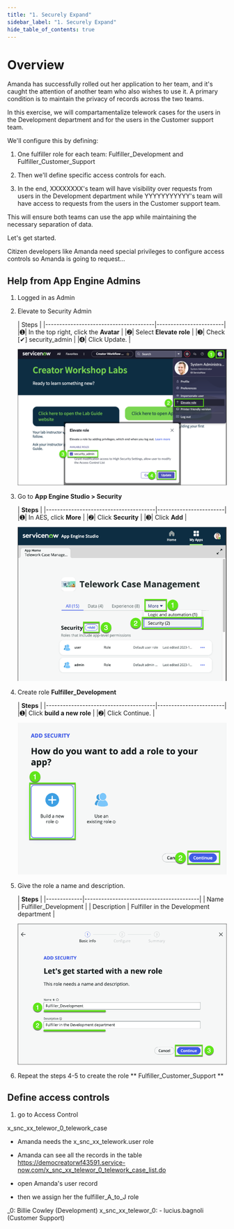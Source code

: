 ```yaml
---
title: "1. Securely Expand" 
sidebar_label: "1. Securely Expand"
hide_table_of_contents: true
---
```

# Overview

Amanda has successfully rolled out her application to her team, and it's caught the attention of another team who also wishes to use it. A primary condition is to maintain the privacy of records across the two teams.

In this exercise, we will compartamentalize telework cases for the users in the Development department and for the users in the Customer support team.  

We'll configure this by defining:

1. One fulfiller role for each team: Fulfiller_Development and Fulfiller_Customer_Support 

2. Then we'll define specific access controls for each.

3. In the end, XXXXXXXX's team will have visibility over requests from users in the Development department while YYYYYYYYYYY's team will have access to requests from the users in the Customer support team. 

This will ensure both teams can use the app while maintaining the necessary separation of data.

Let's get started. 

Citizen developers like Amanda need special privileges to configure access controls so Amanda is going to request...

## Help from App Engine Admins

1.	Logged in as Admin


2. Elevate to Security Admin

    | Steps                                                 | 
    |---------------------------------------|------------------------|
    |<span className="large-number">➊</span>| In the top right, click the **Avatar**  |
    |<span className="large-number">➋</span>| Select **Elevate role**    |
    |<span className="large-number">➌</span>| Check [✔] security_admin   |
    |<span className="large-number">➍</span>| Click <span className="button-purple">Update</span>.   |

    ![](./images/segment_01_Elevate_Security_Admin.png)


3. Go to **App Engine Studio > Security**

    | **Steps**                                                 | 
    |---------------------------------------|------------------------|
    |<span className="large-number">➊</span>| In AES, click **More**  |
    |<span className="large-number">➋</span>| Click **Security**    |
    |<span className="large-number">➌</span>| Click **Add**   |

    ![](./images/segment_02_AES_Go_to_Security.png)


4. Create role **Fulfiller_Development**

    | **Steps**                                                 | 
    |---------------------------------------|------------------------|
    |<span className="large-number">➊</span>| Click **build a new role**  |
    |<span className="large-number">➋</span>| Click <span className="button-purple">Continue</span>.   |

    ![](./images/segment_03_AES_Create_Role_01.png)


5. Give the role a name and description.

    | **Steps**                                                 | 
    |-------------|-----------------------------------------|
    | Name        | Fulfiller_Development                   |
    | Description | Fulfiller in the Development department |

    ![](./images/segment_03_AES_Create_Role_02.png)



7. Repeat the steps 4-5 to create the role ** Fulfiller_Customer_Support **


## Define access controls 

1. go to Access Control


x_snc_xx_telewor_0_telework_case

- Amanda needs the x_snc_xx_telework.user role

- Amanda can see all the records in the table https://democreatorwf43591.service-now.com/x_snc_xx_telewor_0_telework_case_list.do

- open Amanda's user record

- then we assign her the fulfiller_A_to_J role 


_0: Billie Cowley (Development)
x_snc_xx_telewor_0:  - lucius.bagnoli (Customer Support)


